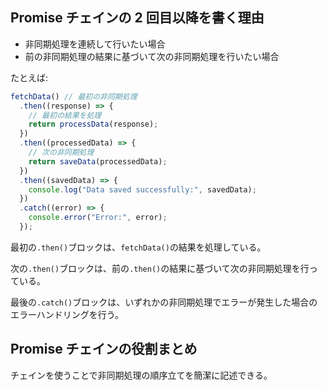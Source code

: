 ## Promise チェインの 2 回目以降を書く理由

- 非同期処理を連続して行いたい場合
- 前の非同期処理の結果に基づいて次の非同期処理を行いたい場合

たとえば:

```js
fetchData() // 最初の非同期処理
  .then((response) => {
    // 最初の結果を処理
    return processData(response);
  })
  .then((processedData) => {
    // 次の非同期処理
    return saveData(processedData);
  })
  .then((savedData) => {
    console.log("Data saved successfully:", savedData);
  })
  .catch((error) => {
    console.error("Error:", error);
  });
```

最初の`.then()`ブロックは、`fetchData()`の結果を処理している。

次の`.then()`ブロックは、前の`.then()`の結果に基づいて次の非同期処理を行っている。

最後の`.catch()`ブロックは、いずれかの非同期処理でエラーが発生した場合のエラーハンドリングを行う。

## Promise チェインの役割まとめ

チェインを使うことで非同期処理の順序立てを簡潔に記述できる。
